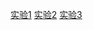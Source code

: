 [实验1](demo1/201812213501014/index.html)
[实验2](demo2/201812213501014/index.html)
[实验3](demo3/201812213501014/index.html)
